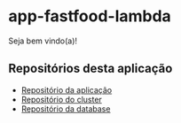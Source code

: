 # app-fastfood-lambda

Seja bem vindo(a)!

## Repositórios desta aplicação

 - [Repositório da aplicação](https://github.com/pedroph23/app-fastfood)
 - [Repositório do cluster](https://github.com/pedroph23/app-fastfood-cluster)
 - [Repositório da database](https://github.com/pedroph23/app-fastfood-database)
